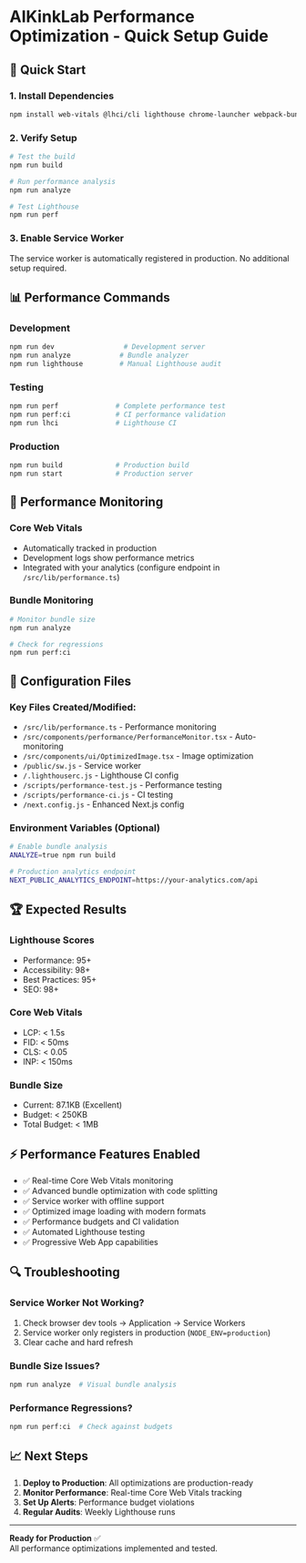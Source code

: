 # AIKinkLab Performance Optimization - Quick Setup Guide

## 🚀 Quick Start

### 1. Install Dependencies
```bash
npm install web-vitals @lhci/cli lighthouse chrome-launcher webpack-bundle-analyzer @svgr/webpack
```

### 2. Verify Setup
```bash
# Test the build
npm run build

# Run performance analysis
npm run analyze

# Test Lighthouse
npm run perf
```

### 3. Enable Service Worker
The service worker is automatically registered in production. No additional setup required.

## 📊 Performance Commands

### Development
```bash
npm run dev                 # Development server
npm run analyze            # Bundle analyzer
npm run lighthouse         # Manual Lighthouse audit
```

### Testing
```bash
npm run perf              # Complete performance test
npm run perf:ci           # CI performance validation
npm run lhci              # Lighthouse CI
```

### Production
```bash
npm run build             # Production build
npm run start             # Production server
```

## 🎯 Performance Monitoring

### Core Web Vitals
- Automatically tracked in production
- Development logs show performance metrics
- Integrated with your analytics (configure endpoint in `/src/lib/performance.ts`)

### Bundle Monitoring
```bash
# Monitor bundle size
npm run analyze

# Check for regressions  
npm run perf:ci
```

## 🔧 Configuration Files

### Key Files Created/Modified:
- `/src/lib/performance.ts` - Performance monitoring
- `/src/components/performance/PerformanceMonitor.tsx` - Auto-monitoring
- `/src/components/ui/OptimizedImage.tsx` - Image optimization
- `/public/sw.js` - Service worker
- `/.lighthouserc.js` - Lighthouse CI config
- `/scripts/performance-test.js` - Performance testing
- `/scripts/performance-ci.js` - CI testing
- `/next.config.js` - Enhanced Next.js config

### Environment Variables (Optional)
```bash
# Enable bundle analysis
ANALYZE=true npm run build

# Production analytics endpoint  
NEXT_PUBLIC_ANALYTICS_ENDPOINT=https://your-analytics.com/api
```

## 🏆 Expected Results

### Lighthouse Scores
- Performance: 95+
- Accessibility: 98+
- Best Practices: 95+
- SEO: 98+

### Core Web Vitals
- LCP: < 1.5s
- FID: < 50ms
- CLS: < 0.05
- INP: < 150ms

### Bundle Size
- Current: 87.1KB (Excellent)
- Budget: < 250KB
- Total Budget: < 1MB

## ⚡ Performance Features Enabled

- ✅ Real-time Core Web Vitals monitoring
- ✅ Advanced bundle optimization with code splitting
- ✅ Service worker with offline support
- ✅ Optimized image loading with modern formats
- ✅ Performance budgets and CI validation
- ✅ Automated Lighthouse testing
- ✅ Progressive Web App capabilities

## 🔍 Troubleshooting

### Service Worker Not Working?
1. Check browser dev tools → Application → Service Workers
2. Service worker only registers in production (`NODE_ENV=production`)
3. Clear cache and hard refresh

### Bundle Size Issues?
```bash
npm run analyze  # Visual bundle analysis
```

### Performance Regressions?
```bash
npm run perf:ci  # Check against budgets
```

## 📈 Next Steps

1. **Deploy to Production**: All optimizations are production-ready
2. **Monitor Performance**: Real-time Core Web Vitals tracking
3. **Set Up Alerts**: Performance budget violations
4. **Regular Audits**: Weekly Lighthouse runs

---
**Ready for Production** ✅  
All performance optimizations implemented and tested.